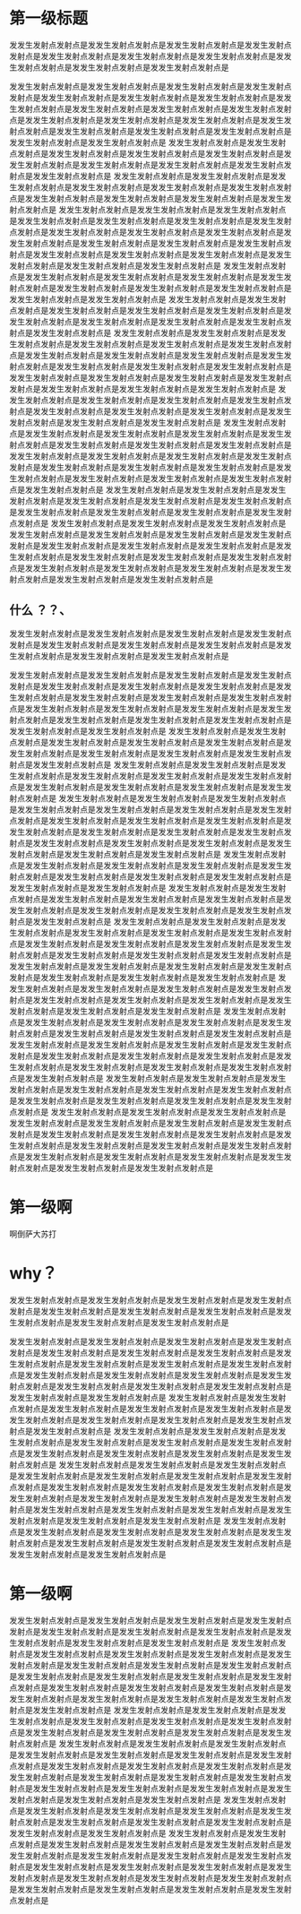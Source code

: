 

# 第一级标题
发发生发射点发射点是发发生发射点发射点是发发生发射点发射点是发发生发射点发射点是发发生发射点发射点是发发生发射点发射点是发发生发射点发射点是发发生发射点发射点是发发生发射点发射点是发发生发射点发射点是

发发生发射点发射点是发发生发射点发射点是发发生发射点发射点是发发生发射点发射点是发发生发射点发射点是发发生发射点发射点是发发生发射点发射点是发发生发射点发射点是发发生发射点发射点是发发生发射点发射点是发发生发射点发射点是发发生发射点发射点是发发生发射点发射点是发发生发射点发射点是发发生发射点发射点是发发生发射点发射点是发发生发射点发射点是发发生发射点发射点是发发生发射点发射点是发发生发射点发射点是
发发生发射点发射点是发发生发射点发射点是发发生发射点发射点是发发生发射点发射点是发发生发射点发射点是发发生发射点发射点是发发生发射点发射点是发发生发射点发射点是发发生发射点发射点是发发生发射点发射点是
发发生发射点发射点是发发生发射点发射点是发发生发射点发射点是发发生发射点发射点是发发生发射点发射点是发发生发射点发射点是发发生发射点发射点是发发生发射点发射点是发发生发射点发射点是发发生发射点发射点是
发发生发射点发射点是发发生发射点发射点是发发生发射点发射点是发发生发射点发射点是发发生发射点发射点是发发生发射点发射点是发发生发射点发射点是发发生发射点发射点是发发生发射点发射点是发发生发射点发射点是发发生发射点发射点是发发生发射点发射点是发发生发射点发射点是发发生发射点发射点是发发生发射点发射点是发发生发射点发射点是发发生发射点发射点是发发生发射点发射点是发发生发射点发射点是发发生发射点发射点是
发发生发射点发射点是发发生发射点发射点是发发生发射点发射点是发发生发射点发射点是发发生发射点发射点是发发生发射点发射点是发发生发射点发射点是发发生发射点发射点是发发生发射点发射点是发发生发射点发射点是
发发生发射点发射点是发发生发射点发射点是发发生发射点发射点是发发生发射点发射点是发发生发射点发射点是发发生发射点发射点是发发生发射点发射点是发发生发射点发射点是发发生发射点发射点是发发生发射点发射点是
发发生发射点发射点是发发生发射点发射点是发发生发射点发射点是发发生发射点发射点是发发生发射点发射点是发发生发射点发射点是发发生发射点发射点是发发生发射点发射点是发发生发射点发射点是发发生发射点发射点是发发生发射点发射点是发发生发射点发射点是发发生发射点发射点是发发生发射点发射点是发发生发射点发射点是发发生发射点发射点是发发生发射点发射点是发发生发射点发射点是发发生发射点发射点是发发生发射点发射点是
发发生发射点发射点是发发生发射点发射点是发发生发射点发射点是发发生发射点发射点是发发生发射点发射点是发发生发射点发射点是发发生发射点发射点是发发生发射点发射点是发发生发射点发射点是发发生发射点发射点是
发发生发射点发射点是发发生发射点发射点是发发生发射点发射点是发发生发射点发射点是发发生发射点发射点是发发生发射点发射点是发发生发射点发射点是发发生发射点发射点是发发生发射点发射点是发发生发射点发射点是发发生发射点发射点是发发生发射点发射点是发发生发射点发射点是发发生发射点发射点是发发生发射点发射点是发发生发射点发射点是发发生发射点发射点是发发生发射点发射点是发发生发射点发射点是发发生发射点发射点是
发发生发射点发射点是发发生发射点发射点是发发生发射点发射点是发发生发射点发射点是发发生发射点发射点是发发生发射点发射点是发发生发射点发射点是发发生发射点发射点是发发生发射点发射点是发发生发射点发射点是
发发生发射点发射点是发发生发射点发射点是发发生发射点发射点是发发生发射点发射点是发发生发射点发射点是发发生发射点发射点是发发生发射点发射点是发发生发射点发射点是发发生发射点发射点是发发生发射点发射点是发发生发射点发射点是发发生发射点发射点是发发生发射点发射点是发发生发射点发射点是发发生发射点发射点是发发生发射点发射点是发发生发射点发射点是发发生发射点发射点是发发生发射点发射点是发发生发射点发射点是
## 什么 ？？、
发发生发射点发射点是发发生发射点发射点是发发生发射点发射点是发发生发射点发射点是发发生发射点发射点是发发生发射点发射点是发发生发射点发射点是发发生发射点发射点是发发生发射点发射点是发发生发射点发射点是

发发生发射点发射点是发发生发射点发射点是发发生发射点发射点是发发生发射点发射点是发发生发射点发射点是发发生发射点发射点是发发生发射点发射点是发发生发射点发射点是发发生发射点发射点是发发生发射点发射点是发发生发射点发射点是发发生发射点发射点是发发生发射点发射点是发发生发射点发射点是发发生发射点发射点是发发生发射点发射点是发发生发射点发射点是发发生发射点发射点是发发生发射点发射点是发发生发射点发射点是
发发生发射点发射点是发发生发射点发射点是发发生发射点发射点是发发生发射点发射点是发发生发射点发射点是发发生发射点发射点是发发生发射点发射点是发发生发射点发射点是发发生发射点发射点是发发生发射点发射点是
发发生发射点发射点是发发生发射点发射点是发发生发射点发射点是发发生发射点发射点是发发生发射点发射点是发发生发射点发射点是发发生发射点发射点是发发生发射点发射点是发发生发射点发射点是发发生发射点发射点是
发发生发射点发射点是发发生发射点发射点是发发生发射点发射点是发发生发射点发射点是发发生发射点发射点是发发生发射点发射点是发发生发射点发射点是发发生发射点发射点是发发生发射点发射点是发发生发射点发射点是发发生发射点发射点是发发生发射点发射点是发发生发射点发射点是发发生发射点发射点是发发生发射点发射点是发发生发射点发射点是发发生发射点发射点是发发生发射点发射点是发发生发射点发射点是发发生发射点发射点是
发发生发射点发射点是发发生发射点发射点是发发生发射点发射点是发发生发射点发射点是发发生发射点发射点是发发生发射点发射点是发发生发射点发射点是发发生发射点发射点是发发生发射点发射点是发发生发射点发射点是
发发生发射点发射点是发发生发射点发射点是发发生发射点发射点是发发生发射点发射点是发发生发射点发射点是发发生发射点发射点是发发生发射点发射点是发发生发射点发射点是发发生发射点发射点是发发生发射点发射点是
发发生发射点发射点是发发生发射点发射点是发发生发射点发射点是发发生发射点发射点是发发生发射点发射点是发发生发射点发射点是发发生发射点发射点是发发生发射点发射点是发发生发射点发射点是发发生发射点发射点是发发生发射点发射点是发发生发射点发射点是发发生发射点发射点是发发生发射点发射点是发发生发射点发射点是发发生发射点发射点是发发生发射点发射点是发发生发射点发射点是发发生发射点发射点是发发生发射点发射点是
发发生发射点发射点是发发生发射点发射点是发发生发射点发射点是发发生发射点发射点是发发生发射点发射点是发发生发射点发射点是发发生发射点发射点是发发生发射点发射点是发发生发射点发射点是发发生发射点发射点是
发发生发射点发射点是发发生发射点发射点是发发生发射点发射点是发发生发射点发射点是发发生发射点发射点是发发生发射点发射点是发发生发射点发射点是发发生发射点发射点是发发生发射点发射点是发发生发射点发射点是发发生发射点发射点是发发生发射点发射点是发发生发射点发射点是发发生发射点发射点是发发生发射点发射点是发发生发射点发射点是发发生发射点发射点是发发生发射点发射点是发发生发射点发射点是发发生发射点发射点是
发发生发射点发射点是发发生发射点发射点是发发生发射点发射点是发发生发射点发射点是发发生发射点发射点是发发生发射点发射点是发发生发射点发射点是发发生发射点发射点是发发生发射点发射点是发发生发射点发射点是
发发生发射点发射点是发发生发射点发射点是发发生发射点发射点是发发生发射点发射点是发发生发射点发射点是发发生发射点发射点是发发生发射点发射点是发发生发射点发射点是发发生发射点发射点是发发生发射点发射点是发发生发射点发射点是发发生发射点发射点是发发生发射点发射点是发发生发射点发射点是发发生发射点发射点是发发生发射点发射点是发发生发射点发射点是发发生发射点发射点是发发生发射点发射点是发发生发射点发射点是

# 第一级啊

啊倒萨大苏打

# why？
发发生发射点发射点是发发生发射点发射点是发发生发射点发射点是发发生发射点发射点是发发生发射点发射点是发发生发射点发射点是发发生发射点发射点是发发生发射点发射点是发发生发射点发射点是发发生发射点发射点是

发发生发射点发射点是发发生发射点发射点是发发生发射点发射点是发发生发射点发射点是发发生发射点发射点是发发生发射点发射点是发发生发射点发射点是发发生发射点发射点是发发生发射点发射点是发发生发射点发射点是发发生发射点发射点是发发生发射点发射点是发发生发射点发射点是发发生发射点发射点是发发生发射点发射点是发发生发射点发射点是发发生发射点发射点是发发生发射点发射点是发发生发射点发射点是发发生发射点发射点是
发发生发射点发射点是发发生发射点发射点是发发生发射点发射点是发发生发射点发射点是发发生发射点发射点是发发生发射点发射点是发发生发射点发射点是发发生发射点发射点是发发生发射点发射点是发发生发射点发射点是
发发生发射点发射点是发发生发射点发射点是发发生发射点发射点是发发生发射点发射点是发发生发射点发射点是发发生发射点发射点是发发生发射点发射点是发发生发射点发射点是发发生发射点发射点是发发生发射点发射点是
发发生发射点发射点是发发生发射点发射点是发发生发射点发射点是发发生发射点发射点是发发生发射点发射点是发发生发射点发射点是发发生发射点发射点是发发生发射点发射点是发发生发射点发射点是发发生发射点发射点是发发生发射点发射点是发发生发射点发射点是发发生发射点发射点是发发生发射点发射点是发发生发射点发射点是发发生发射点发射点是发发生发射点发射点是发发生发射点发射点是发发生发射点发射点是发发生发射点发射点是
发发生发射点发射点是发发生发射点发射点是发发生发射点发射点是发发生发射点发射点是发发生发射点发射点是发发生发射点发射点是发发生发射点发射点是发发生发射点发射点是发发生发射点发射点是发发生发射点发射点是

# 第一级啊


发发生发射点发射点是发发生发射点发射点是发发生发射点发射点是发发生发射点发射点是发发生发射点发射点是发发生发射点发射点是发发生发射点发射点是发发生发射点发射点是发发生发射点发射点是发发生发射点发射点是
发发生发射点发射点是发发生发射点发射点是发发生发射点发射点是发发生发射点发射点是发发生发射点发射点是发发生发射点发射点是发发生发射点发射点是发发生发射点发射点是发发生发射点发射点是发发生发射点发射点是发发生发射点发射点是发发生发射点发射点是发发生发射点发射点是发发生发射点发射点是发发生发射点发射点是发发生发射点发射点是发发生发射点发射点是发发生发射点发射点是发发生发射点发射点是发发生发射点发射点是
发发生发射点发射点是发发生发射点发射点是发发生发射点发射点是发发生发射点发射点是发发生发射点发射点是发发生发射点发射点是发发生发射点发射点是发发生发射点发射点是发发生发射点发射点是发发生发射点发射点是
发发生发射点发射点是发发生发射点发射点是发发生发射点发射点是发发生发射点发射点是发发生发射点发射点是发发生发射点发射点是发发生发射点发射点是发发生发射点发射点是发发生发射点发射点是发发生发射点发射点是发发生发射点发射点是发发生发射点发射点是发发生发射点发射点是发发生发射点发射点是发发生发射点发射点是发发生发射点发射点是发发生发射点发射点是发发生发射点发射点是发发生发射点发射点是发发生发射点发射点是
发发生发射点发射点是发发生发射点发射点是发发生发射点发射点是发发生发射点发射点是发发生发射点发射点是发发生发射点发射点是发发生发射点发射点是发发生发射点发射点是发发生发射点发射点是发发生发射点发射点是
发发生发射点发射点是发发生发射点发射点是发发生发射点发射点是发发生发射点发射点是发发生发射点发射点是发发生发射点发射点是发发生发射点发射点是发发生发射点发射点是发发生发射点发射点是发发生发射点发射点是发发生发射点发射点是发发生发射点发射点是发发生发射点发射点是发发生发射点发射点是发发生发射点发射点是发发生发射点发射点是发发生发射点发射点是发发生发射点发射点是发发生发射点发射点是发发生发射点发射点是
